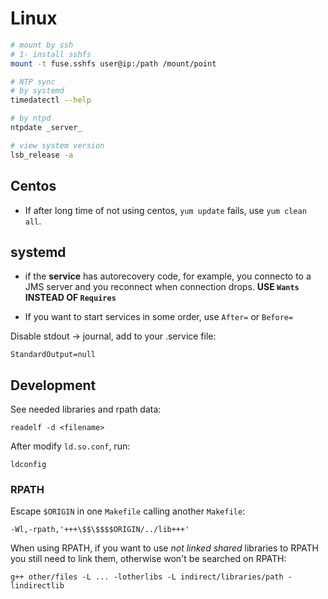 # Linux

```bash
# mount by ssh
# 1- install sshfs
mount -t fuse.sshfs user@ip:/path /mount/point

# NTP sync
# by systemd
timedatectl --help

# by ntpd
ntpdate _server_

# view system version
lsb_release -a

```

## Centos

* If after long time of not using centos, `yum update` fails, use `yum clean all`.

## systemd

* if the **service** has autorecovery code, for example, you connecto to a JMS
server and you reconnect when connection drops. **USE `Wants` INSTEAD OF
`Requires`**

* If you want to start services in some order, use `After=` or `Before=`

Disable stdout -> journal, add to your .service file:
    
    StandardOutput=null

## Development

See needed libraries and rpath data:

    readelf -d <filename>

After modify `ld.so.conf`, run:

    ldconfig

### RPATH

Escape `$ORIGIN` in one `Makefile` calling another `Makefile`:

    -Wl,-rpath,'+++\$$\$$$$ORIGIN/../lib+++'

When using RPATH, if you want to use _not linked shared_ libraries to RPATH
you still need to link them, otherwise won't be searched on RPATH:
        
    g++ other/files -L ... -lotherlibs -L indirect/libraries/path -lindirectlib

